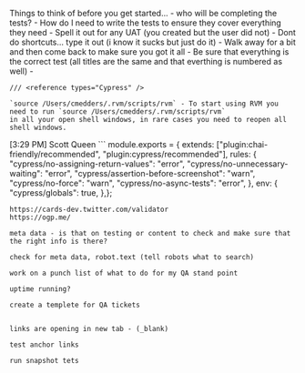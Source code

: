 Things to think of before you get started... 
    - who will be completing the tests?
    - How do I need to write the tests to ensure they cover everything they need 
    - Spell it out for any UAT (you created but the user did not)
    - Dont do shortcuts... type it out (i know it sucks but just do it)
    - Walk away for a bit and then come back to make sure you got it all
    - Be sure that everything is the correct test (all titles are the same and that everthing is numbered as well)
    - 

    /// <reference types="Cypress" />

    `source /Users/cmedders/.rvm/scripts/rvm` - To start using RVM you need to run `source /Users/cmedders/.rvm/scripts/rvm`
    in all your open shell windows, in rare cases you need to reopen all shell windows.


[3:29 PM] Scott Queen
    ```
module.exports = {​  extends: ["plugin:chai-friendly/recommended", "plugin:cypress/recommended"],  rules: {​    "cypress/no-assigning-return-values": "error",    "cypress/no-unnecessary-waiting": "error",    "cypress/assertion-before-screenshot": "warn",    "cypress/no-force": "warn",    "cypress/no-async-tests": "error",  }​,  env: {​    "cypress/globals": true,  }​,}​;
```
https://cards-dev.twitter.com/validator
https://ogp.me/

meta data - is that on testing or content to check and make sure that the right info is there?

check for meta data, robot.text (tell robots what to search)

work on a punch list of what to do for my QA stand point 

uptime running?

create a templete for QA tickets 


links are opening in new tab - (_blank)

test anchor links

run snapshot tets 